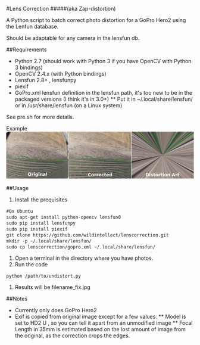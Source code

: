 #Lens Correction 
#####(aka Zap-distortion)

A Python script to batch correct photo distortion for a GoPro Hero2 using the Lenfun database. 

Should be adaptable for any camera in the lensfun db.

##Requirements
* Python 2.7 (should work with Python 3 if you have OpenCV with Python 3 bindings)
* OpenCV 2.4.x (with Python bindings)
* Lensfun 2.8+ , lensfunpy
* piexif
* GoPro.xml lensfun definition in the lensfun path, it's too new to be in the packaged versions (I think it's in 3.0+)
** Put it in ~/.local/share/lensfun/ or in /usr/share/lensfun (on a Linux system)

See pre.sh for more details.

Example![Compare before and after photos](overview.png  "Before and After")

##Usage
1. Install the prequisites
```
#On Ubuntu
sudo apt-get install python-opencv lensfun0
sudo pip install lensfunpy
sudo pip install piexif
git clone https://github.com/wildintellect/lenscorrection.git
mkdir -p ~/.local/share/lensfun/
sudo cp lenscorrection/gopro.xml ~/.local/share/lensfun/
```
1. Open a terminal in the directory where you have photos.
1. Run the code
```
python /path/to/undistort.py
```
1. Results will be filename_fix.jpg

##Notes

* Currently only does GoPro Hero2
* Exif is copied from original image except for a few values.
** Model is set to HD2 U , so you can tell it apart from an unmodified image
** Focal Length in 35mm is estimated based on the lost amount of image from the original, as the correction crops the edges.
